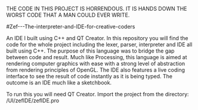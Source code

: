 THE CODE IN THIS PROJECT IS HORRENDOUS. IT IS HANDS DOWN THE WORST CODE THAT A MAN COULD EVER WRITE.

#Zef---The-interpreter-and-IDE-for-creative-coders

An IDE I built using C++ and QT Creator. In this repository you will
find the code for the whole project including the lexer, parser, interpreter 
and IDE all built using C++. The purpose of this language was to bridge the gap 
between code and result. Much like Processing, this language is aimed at rendering 
computer graphics with ease with a strong level of abstraction from rendering principles
of OpenGL. The IDE also features a live coding interface to see the result of code
instantly as it is being typed. The outcome is an IDE much like a sketchbook.

To run this you will need QT Creator. 
Import the project from the directory: /UI/zefIDE/zefIDE.pro
